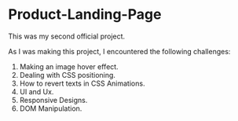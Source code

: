 # Product-Landing-Page

This was my second official project. 

As I was making this project, I encountered the following challenges: 

1. Making an image hover effect.
2. Dealing with CSS positioning.
3. How to revert texts in CSS Animations.
4. UI and Ux.
5. Responsive Designs.
6. DOM Manipulation.